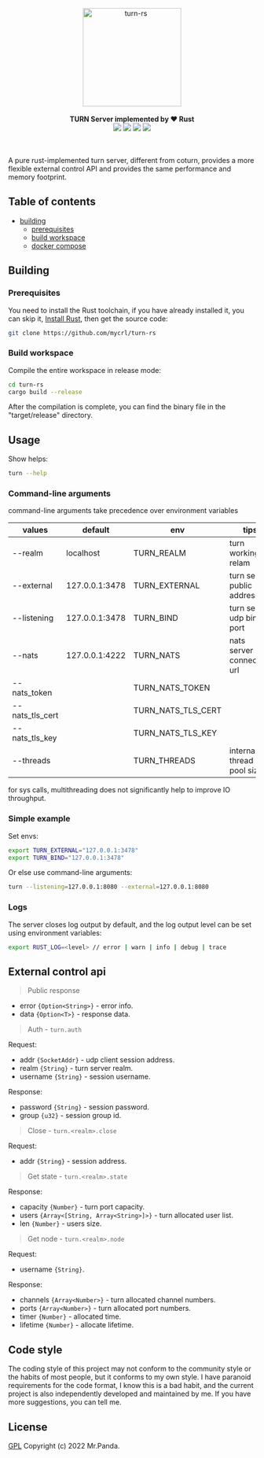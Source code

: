<!--lint disable no-literal-urls-->
<div align="center">
  <img 
    alt="turn-rs"
    src="./logo.svg" 
    width="200px"
  />
</div>
<br/>
<div align="center">
  <strong>TURN Server implemented by ❤️ Rust</strong>
</div>
<div align="center">
  <img src="https://img.shields.io/github/workflow/status/mycrl/turn-rs/cargo-test"/>
  <img src="https://img.shields.io/github/license/mycrl/turn-rs"/>
  <img src="https://img.shields.io/github/issues/mycrl/turn-rs"/>
  <img src="https://img.shields.io/github/stars/mycrl/turn-rs"/>
</div>
<br/>
<br/>

A pure rust-implemented turn server, different from coturn, provides a more flexible external control API and provides the same performance and memory footprint.


## Table of contents

* [building](#building)
  * [prerequisites](#prerequisites)
  * [build workspace](#build-workspace)
  * [docker compose](#docker-compose)


## Building

### Prerequisites

You need to install the Rust toolchain, if you have already installed it, you can skip it, [Install Rust](https://www.rust-lang.org/tools/install), then get the source code:

```bash
git clone https://github.com/mycrl/turn-rs
```

### Build workspace

Compile the entire workspace in release mode:

```bash
cd turn-rs
cargo build --release
```

After the compilation is complete, you can find the binary file in the "target/release" directory.


## Usage

Show helps:

```bash
turn --help
```

### Command-line arguments
command-line arguments take precedence over environment variables

| values          | default        | env                | tips                       |
|-----------------|----------------|--------------------|----------------------------|
| --realm         | localhost      | TURN_REALM         | turn working relam         |
| --external      | 127.0.0.1:3478 | TURN_EXTERNAL      | turn server public address |
| --listening     | 127.0.0.1:3478 | TURN_BIND          | turn server udp bind port  |
| --nats          | 127.0.0.1:4222 | TURN_NATS          | nats server connection url |
| --nats_token    |                | TURN_NATS_TOKEN    |                            |
| --nats_tls_cert |                | TURN_NATS_TLS_CERT |                            |
| --nats_tls_key  |                | TURN_NATS_TLS_KEY  |                            |
| --threads       |                | TURN_THREADS       | internal thread pool size  |

for sys calls, multithreading does not significantly help to improve IO throughput.

### Simple example

Set envs:

```bash
export TURN_EXTERNAL="127.0.0.1:3478"
export TURN_BIND="127.0.0.1:3478"
```

Or else use command-line arguments:

```bash
turn --listening=127.0.0.1:8080 --external=127.0.0.1:8080
```

### Logs

The server closes log output by default, and the log output level can be set using environment variables:

```bash
export RUST_LOG=<level> // error | warn | info | debug | trace
```

## External control api

> Public response
* error `{Option<String>}` - error info.
* data `{Option<T>}` - response data.

> Auth - `turn.auth`

Request:
* addr `{SocketAddr}` - udp client session address.
* realm `{String}` - turn server realm.
* username `{String}` - session username.

Response:
* password `{String}` - session password.
* group `{u32}` - session group id.

> Close - `turn.<realm>.close`

Request:
* addr `{String}` - session address.

> Get state - `turn.<realm>.state`

Response:
* capacity `{Number}` - turn port capacity.
* users `{Array<[String, Array<String>]>}` - turn allocated user list.
* len `{Number}` - users size.

> Get node - `turn.<realm>.node`

Request:
* username `{String}`.

Response:
* channels `{Array<Number>}` - turn allocated channel numbers.
* ports `{Array<Number>}` - turn allocated port numbers.
* timer `{Number}` - allocated time.
* lifetime `{Number}` - allocate lifetime.


## Code style

The coding style of this project may not conform to the community style or the habits of most people, but it conforms to my own style. I have paranoid requirements for the code format, I know this is a bad habit, and the current project is also independently developed and maintained by me. If you have more suggestions, you can tell me.


## License

[GPL](./LICENSE)
Copyright (c) 2022 Mr.Panda.
